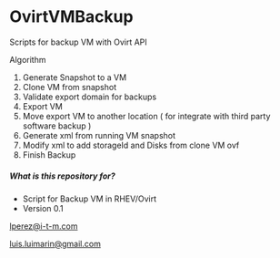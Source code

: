 # OvirtVMBackup
Scripts for backup VM with Ovirt API

Algorithm

1. Generate Snapshot to a VM
2. Clone VM from snapshot
3. Validate export domain for backups
4. Export VM
5. Move export VM to another location ( for integrate with third party software backup )
6. Generate xml from running VM snapshot
7. Modify xml to add storageId and Disks from clone VM ovf
8. Finish Backup

##### What is this repository for? #####

* Script for Backup VM in RHEV/Ovirt
* Version 0.1

lperez@i-t-m.com

luis.luimarin@gmail.com
